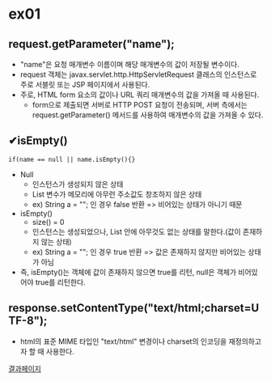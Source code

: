# ex01

## request.getParameter("name");
* "name"은 요청 매개변수 이름이며 해당 매개변수의 값이 저장될 변수이다.
* request 객체는 javax.servlet.http.HttpServletRequest 클래스의 인스턴스로 주로 서블릿 또는 JSP 페이지에서 사용된다.
* 주로, HTML form 요소의 값이나 URL 쿼리 매개변수의 값을 가져올 때 사용된다.
	* form으로 제출되면 서버로 HTTP POST 요청이 전송되며, 서버 측에서는 request.getParameter() 메서드를 사용하여 매개변수의 값을 가져올 수 있다.

## ✔isEmpty()
```
if(name == null || name.isEmpty(){}
```

* Null
	* 인스턴스가 생성되지 않은 상태
	* List 변수가 메모리에 아무런 주소값도 창조하지 않은 상태
	* ex) String a = ""; 인 경우 false 반환 => 비어있는 상태가 아니기 때문
* isEmpty()
	* size() = 0
	* 인스턴스는 생성되었으나, List 안에 아무것도 없는 상태를 말한다.(값이 존재하지 않는 상태)
	* ex) String a = ""; 인 경우 true 반환 => 값은 존재하지 않지만 비어있는 상태가 아님
* 즉, isEmpty()는 객체에 값이 존재하지 않으면 true를 리턴, null은 객체가 비어있어야 true를 리턴한다.

## response.setContentType("text/html;charset=UTF-8");
* html의 표준 MIME 타입인 "text/html" 변경이나 charset의 인코딩을 재정의하고자 할 때 사용한다.


[결과페이지](https://img1.daumcdn.net/thumb/R1280x0/?scode=mtistory2&fname=https%3A%2F%2Fblog.kakaocdn.net%2Fdn%2Fb0hiID%2FbtsJiUDaASD%2FkwLxZebf1tPAonfoYOttZk%2Fimg.png)